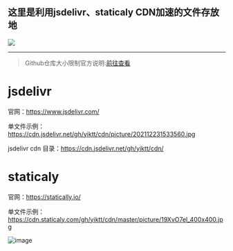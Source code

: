 ## 这里是利用jsdelivr、staticaly CDN加速的文件存放地

[![](https://data.jsdelivr.com/v1/package/gh/yiktt/cdn/badge)](https://www.jsdelivr.com/package/gh/yiktt/cdn)

------------

> Github仓库大小限制官方说明:[前往查看](https://docs.github.com/cn/github/managing-large-files/what-is-my-disk-quota)

# jsdelivr

官网：https://www.jsdelivr.com/

单文件示例：https://cdn.jsdelivr.net/gh/yiktt/cdn/picture/202112231533560.jpg

jsdelivr cdn 目录：https://cdn.jsdelivr.net/gh/yiktt/cdn/

# staticaly

官网：https://statically.io/

单文件示例：https://cdn.staticaly.com/gh/yiktt/cdn/master/picture/19XvO7el_400x400.jpg


![image](https://p0.meituan.net/csc/e027b2d036f3d7373e3d1677b33336b895958.jpg)


